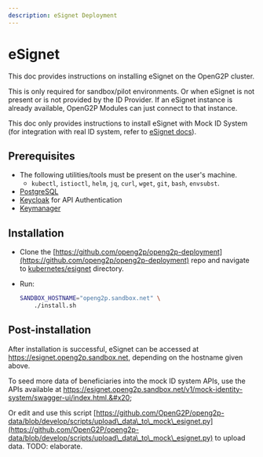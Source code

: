 ```yaml
---
description: eSignet Deployment
---
```


# eSignet

This doc provides instructions on installing eSignet on the OpenG2P cluster.

This is only required for sandbox/pilot environments. Or when eSignet is not present or is not provided by the ID Provider. If an eSignet instance is already available, OpenG2P Modules can just connect to that instance.

This doc only provides instructions to install eSignet with Mock ID System (for integration with real ID system, refer to [eSignet docs](https://docs.esignet.io)).

## Prerequisites

* The following utilities/tools must be present on the user's machine.
  * `kubectl`, `istioctl`, `helm`, `jq`, `curl`, `wget`, `git`, `bash`, `envsubst`.
* [PostgreSQL](postgresql-server.md)
* [Keycloak](keycloak.md) for API Authentication
* [Keymanager](keymanager.md)

## Installation

* Clone the [https://github.com/openg2p/openg2p-deployment](https://github.com/openg2p/openg2p-deployment) repo and navigate to [kubernetes/esignet](https://github.com/OpenG2P/openg2p-deployment/tree/main/kubernetes/esignet) directory.
*   Run:

    ```bash
    SANDBOX_HOSTNAME="openg2p.sandbox.net" \
        ./install.sh
    ```

## Post-installation

After installation is successful, eSignet can be accessed at https://esignet.openg2p.sandbox.net, depending on the hostname given above.

To seed more data of beneficiaries into the mock ID system APIs, use the APIs available at https://esignet.openg2p.sandbox.net/v1/mock-identity-system/swagger-ui/index.html.&#x20;

Or edit and use this script [https://github.com/OpenG2P/openg2p-data/blob/develop/scripts/upload\_data\_to\_mock\_esignet.py](https://github.com/OpenG2P/openg2p-data/blob/develop/scripts/upload\_data\_to\_mock\_esignet.py) to upload data. TODO: elaborate.
